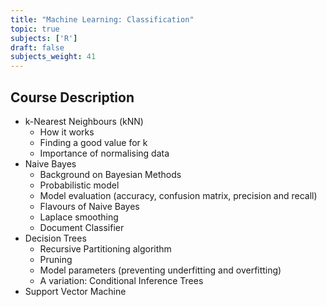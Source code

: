 ```yaml
---
title: "Machine Learning: Classification"
topic: true
subjects: ['R']
draft: false
subjects_weight: 41
---
```


## Course Description

- k-Nearest Neighbours (kNN)
	- How it works
	- Finding a good value for k
	- Importance of normalising data
- Naive Bayes
	- Background on Bayesian Methods
	- Probabilistic model
	- Model evaluation (accuracy, confusion matrix, precision and recall)
	- Flavours of Naive Bayes
	- Laplace smoothing
	- Document Classifier
- Decision Trees
	- Recursive Partitioning algorithm
	- Pruning
	- Model parameters (preventing underfitting and overfitting)
	- A variation: Conditional Inference Trees
- Support Vector Machine
